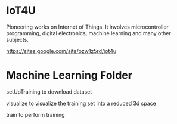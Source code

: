 # IoT4U
Pioneering works on Internet of Things. It involves microcontroller programming, digital electronics, machine learning and many other subjects.

https://sites.google.com/site/ozw1z5rd/iot4u

# Machine Learning Folder

setUpTraining to download dataset

visualize to visualize the training set into a reduced 3d space

train to perform training

